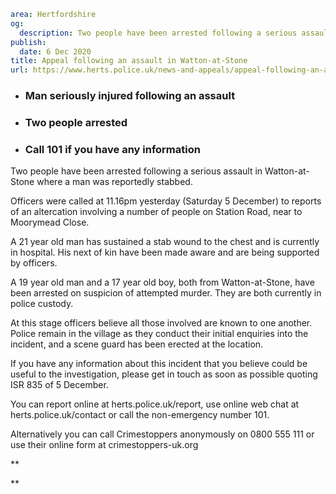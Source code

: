 ```yaml
area: Hertfordshire
og:
  description: Two people have been arrested following a serious assault in Watton-at-Stone where a man was reportedly stabbed.
publish:
  date: 6 Dec 2020
title: Appeal following an assault in Watton-at-Stone
url: https://www.herts.police.uk/news-and-appeals/appeal-following-an-assault-in-watton-at-stone-0957
```

* ### Man seriously injured following an assault

 * ### Two people arrested

 * ### Call 101 if you have any information

Two people have been arrested following a serious assault in Watton-at-Stone where a man was reportedly stabbed.

Officers were called at 11.16pm yesterday (Saturday 5 December) to reports of an altercation involving a number of people on Station Road, near to Moorymead Close.

A 21 year old man has sustained a stab wound to the chest and is currently in hospital. His next of kin have been made aware and are being supported by officers.

A 19 year old man and a 17 year old boy, both from Watton-at-Stone, have been arrested on suspicion of attempted murder. They are both currently in police custody.

At this stage officers believe all those involved are known to one another. Police remain in the village as they conduct their initial enquiries into the incident, and a scene guard has been erected at the location.

If you have any information about this incident that you believe could be useful to the investigation, please get in touch as soon as possible quoting ISR 835 of 5 December.

You can report online at herts.police.uk/report, use online web chat at herts.police.uk/contact or call the non-emergency number 101.

Alternatively you can call Crimestoppers anonymously on 0800 555 111 or use their online form at crimestoppers-uk.org

**

**
